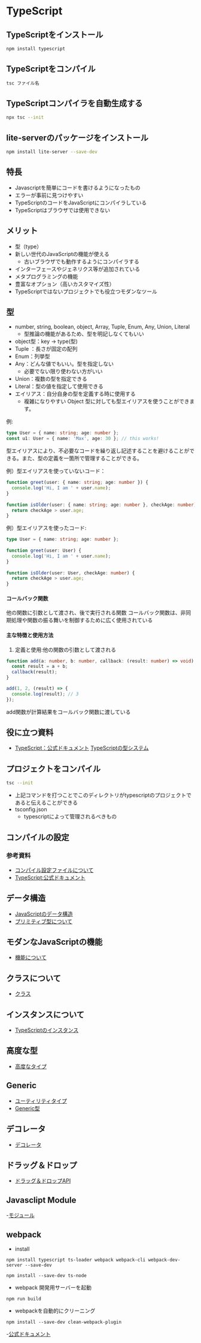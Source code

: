 # TypeScript

## TypeScriptをインストール

```bash
npm install typescript
```

## TypeScriptをコンパイル

```bash
tsc ファイル名
```

## TypeScriptコンパイラを自動生成する
```bash
npx tsc --init
```

## lite-serverのパッケージをインストール
```bash
npm install lite-server --save-dev
```

## 特長

- Javascriptを簡単にコードを書けるようになったもの
- エラーが事前に見つけやすい
- TypeScriptのコードをJavaScriptにコンパイラしている
- TypeScriptはブラウザでは使用できない

## メリット

- 型（type）
- 新しい世代のJavaScriptの機能が使える
    - 古いブラウザでも動作するようにコンパイラする
- インターフェースやジェネリクス等が追加されている
- メタプログラミングの機能
- 豊富なオプション（高いカスタマイズ性）
- TypeScriptではないプロジェクトでも役立つモダンなツール

## 型

- number, string, boolean, object, Array, Tuple, Enum, Any, Union, Literal
    - 型推論の機能があるため、型を明記しなくてもいい
- object型：key → type(型)
- Tuple ：長さが固定の配列
- Enum：列挙型
- Any：どんな値でもいい。型を指定しない
    - 必要でない限り使わない方がいい
- Union：複数の型を指定できる
- Literal：型の値を指定して使用できる
- エイリアス：自分自身の型を定義する時に使用する
    - 複雑になりやすい Object 型に対しても型エイリアスを使うことができます。

例:
```typescript
type User = { name: string; age: number };
const u1: User = { name: 'Max', age: 30 }; // this works!
```
型エイリアスにより、不必要なコードを繰り返し記述することを避けることができる。また、型の定義を一箇所で管理することができる。

例）型エイリアスを使っていないコード：
```typescript
function greet(user: { name: string; age: number }) {
  console.log('Hi, I am ' + user.name);
}
 
function isOlder(user: { name: string; age: number }, checkAge: number) {
  return checkAge > user.age;
}
```
例）型エイリアスを使ったコード:
```typescript
type User = { name: string; age: number };
 
function greet(user: User) {
  console.log('Hi, I am ' + user.name);
}
 
function isOlder(user: User, checkAge: number) {
  return checkAge > user.age;
}
```

#### コールバック関数
他の関数に引数として渡され、後で実行される関数
コールバック関数は、非同期処理や関数の振る舞いを制御するために広く使用されている

#### 主な特徴と使用方法
1. 定義と使用:他の関数の引数として渡される
```typescript
function add(a: number, b: number, callback: (result: number) => void): void {
  const result = a + b;
  callback(result);
}

add(1, 2, (result) => {
  console.log(result); // 3
});
```
add関数が計算結果をコールバック関数に渡している

## 役に立つ資料
- [TypeScript：公式ドキュメント](https://www.typescriptlang.org/docs/handbook/2/everyday-types.html)
[TypeScriptの型システム](https://typescript-jp.gitbook.io/deep-dive/type-system)

## プロジェクトをコンパイル
```bash
tsc --init
```
- 上記コマンドを打つことでこのディレクトリがtypescriptのプロジェクトであると伝えることができる
- tsconfig.json
  - typescriptによって管理されるべきもの

## コンパイルの設定
### 参考資料
- [コンパイル設定ファイルについて](https://www.typescriptlang.org/docs/handbook/tsconfig-json.html)
- [TypeScript:公式ドキュメント](https://www.typescriptlang.org/docs/handbook/compiler-options.html)

## データ構造
- [JavaScriptのデータ構造](https://developer.mozilla.org/ja/docs/Web/JavaScript/Data_structures)
- [プリミティブ型について](https://developer.mozilla.org/ja/docs/Glossary/Primitive)

## モダンなJavaScriptの機能
- [機能について](https://typescript-jp.gitbook.io/deep-dive/future-javascript)

## クラスについて
- [クラス](https://developer.mozilla.org/ja/docs/Web/JavaScript/Reference/Classes)

## インスタンスについて
- [TypeScriptのインスタンス](https://typescript-jp.gitbook.io/deep-dive/type-system/interfaces)

## 高度な型
- [高度なタイプ](https://www.typescriptlang.org/docs/handbook/advanced-types.html)

## Generic
- [ユーティリティタイプ](https://www.typescriptlang.org/docs/handbook/utility-types.html)
- [Generic型](https://typescript-jp.gitbook.io/deep-dive/type-system/generics)

## デコレータ
- [デコレータ](https://www.typescriptlang.org/docs/handbook/decorators.html)

## ドラッグ＆ドロップ
- [ドラッグ＆ドロップAPI](https://developer.mozilla.org/ja/docs/Web/API/HTML_Drag_and_Drop_API)

## Javasclipt Module
-[モジュール](https://developer.mozilla.org/ja/docs/Web/JavaScript/Guide/Modules)

## webpack
- install
```
npm install typescript ts-loader webpack webpack-cli webpack-dev-server --save-dev
```
```
npm install --save-dev ts-node
```
-  webpack 開発用サーバーを起動
```
npm run build
```
- webpackを自動的にクリーニング
```
npm install --save-dev clean-webpack-plugin
```
-[公式ドキュメント](https://webpack.js.org/)